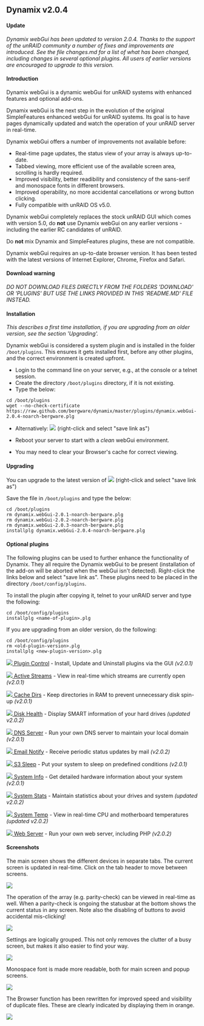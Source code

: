 ## Dynamix v2.0.4

#### Update

*Dynamix webGui has been updated to version 2.0.4. Thanks to the support of the unRAID community a number of fixes and improvements are introduced. See the file changes.md for a list of what has been changed, including changes in several optional plugins. All users of earlier versions are encouraged to upgrade to this version.*


#### Introduction

Dynamix webGui is a dynamic webGui for unRAID systems with enhanced features and optional add-ons.

Dynamix webGui is the next step in the evolution of the original SimpleFeatures enhanced webGui for unRAID systems.
Its goal is to have pages dynamically updated and watch the operation of your unRAID server in real-time.

Dynamix webGui offers a number of improvements not available before:

- Real-time page updates, the status view of your array is always up-to-date.
- Tabbed viewing, more efficient use of the available screen area, scrolling is hardly required.
- Improved visibility, better readibility and consistency of the sans-serif and monospace fonts in different browsers.
- Improved operability, no more accidental cancellations or wrong button clicking.
- Fully compatible with unRAID OS v5.0.

Dynamix webGui completely replaces the stock unRAID GUI which comes with version 5.0, do **not** use Dynamix webGui on any earlier versions - including the earlier RC candidates of unRAID.

Do **not** mix Dynamix and SimpleFeatures plugins, these are not compatible.

Dynamix webGui requires an up-to-date browser version. It has been tested with the latest versions of Internet Explorer, Chrome, Firefox and Safari.

#### Download warning

*DO NOT DOWNLOAD FILES DIRECTLY FROM THE FOLDERS 'DOWNLOAD' OR 'PLUGINS' BUT USE THE LINKS PROVIDED IN THIS 'README.MD' FILE INSTEAD.*

#### Installation

*This describes a first time installation, if you are upgrading from an older version, see the section 'Upgrading'.*

Dynamix webGui is considered a system plugin and is installed in the folder `/boot/plugins`.
This ensures it gets installed first, before any other plugins, and the correct environment is created upfront.

- Login to the command line on your server, e.g., at the console or a telnet session.
- Create the directory `/boot/plugins` directory, if it is not existing.
- Type the below:

```
cd /boot/plugins
wget --no-check-certificate https://raw.github.com/bergware/dynamix/master/plugins/dynamix.webGui-2.0.4-noarch-bergware.plg
```

- Alternatively: [![](/download/dynamix.webGui.png)](https://raw.github.com/bergware/dynamix/master/plugins/dynamix.webGui-2.0.4-noarch-bergware.plg) (right-click and select "save link as")

- Reboot your server to start with a *clean* webGui environment.
- You may need to clear your Browser's cache for correct viewing.

#### Upgrading

You can upgrade to the latest version of [![](/download/dynamix.webGui.png)](https://raw.github.com/bergware/dynamix/master/plugins/dynamix.webGui-2.0.4-noarch-bergware.plg) (right-click and select "save link as")

Save the file in `/boot/plugins` and type the below:

```
cd /boot/plugins
rm dynamix.webGui-2.0.1-noarch-bergware.plg
rm dynamix.webGui-2.0.2-noarch-bergware.plg
rm dynamix.webGui-2.0.3-noarch-bergware.plg
installplg dynamix.webGui-2.0.4-noarch-bergware.plg
```

#### Optional plugins

The following plugins can be used to further enhance the functionality of Dynamix. They all require the Dynamix webGui to be present (installation of the add-on will be aborted when the webGui isn't detected). Right-click the links below and select "save link as". These plugins need to be placed in the directory `/boot/config/plugins`.

To install the plugin after copying it, telnet to your unRAID server and type the following:
```
cd /boot/config/plugins
installplg <name-of-plugin>.plg
```

If you are upgrading from an older version, do the following:
```
cd /boot/config/plugins
rm <old-plugin-version>.plg
installplg <new-plugin-version>.plg
```

[![](/download/dynamix.plugin.control.png) Plugin Control](https://raw.github.com/bergware/dynamix/master/plugins/dynamix.plugin.control-2.0.1-noarch-bergware.plg) - Install, Update and Uninstall plugins via the GUI *(v2.0.1)*

[![](/download/dynamix.active.streams.png) Active Streams](https://raw.github.com/bergware/dynamix/master/plugins/dynamix.active.streams-2.0.1-noarch-bergware.plg) - View in real-time which streams are currently open *(v2.0.1)*

[![](/download/dynamix.cache.dirs.png) Cache Dirs](https://raw.github.com/bergware/dynamix/master/plugins/dynamix.cache.dirs-2.0.1-noarch-bergware.plg) - Keep directories in RAM to prevent unnecessary disk spin-up *(v2.0.1)*

[![](/download/dynamix.disk.health.png) Disk Health](https://raw.github.com/bergware/dynamix/master/plugins/dynamix.disk.health-2.0.2-noarch-bergware.plg) - Display SMART information of your hard drives *(updated v2.0.2)*

[![](/download/dynamix.dns.server.png) DNS Server](https://raw.github.com/bergware/dynamix/master/plugins/dynamix.dns.server-2.0.1-noarch-bergware.plg) - Run your own DNS server to maintain your local domain *(v2.0.1)*

[![](/download/dynamix.email.notify.png) Email Notify](https://raw.github.com/bergware/dynamix/master/plugins/dynamix.email.notify-2.0.2-noarch-bergware.plg) - Receive periodic status updates by mail *(v2.0.2)*

[![](/download/dynamix.s3.sleep.png) S3 Sleep](https://raw.github.com/bergware/dynamix/master/plugins/dynamix.s3.sleep-2.0.1-noarch-bergware.plg) - Put your system to sleep on predefined conditions *(v2.0.1)*

[![](/download/dynamix.system.info.png) System Info](https://raw.github.com/bergware/dynamix/master/plugins/dynamix.system.info-2.0.1-noarch-bergware.plg) - Get detailed hardware information about your system *(v2.0.1)*

[![](/download/dynamix.system.stats.png) System Stats](https://raw.github.com/bergware/dynamix/master/plugins/dynamix.system.stats-2.0.2-noarch-bergware.plg) - Maintain statistics about your drives and system *(updated v2.0.2)*

[![](/download/dynamix.system.temp.png) System Temp](https://raw.github.com/bergware/dynamix/master/plugins/dynamix.system.temp-2.0.2-noarch-bergware.plg) - View in real-time CPU and motherboard temperatures *(updated v2.0.2)*

[![](/download/dynamix.web.server.png) Web Server](https://raw.github.com/bergware/dynamix/master/plugins/dynamix.web.server-2.0.2-noarch-bergware.plg) - Run your own web server, including PHP *(v2.0.2)*


#### Screenshots

The main screen shows the different devices in separate tabs. The current screen is updated in real-time. Click on the tab header to move between screens.

![](/screenshots/main-array.png)

The operation of the array (e.g. parity-check) can be viewed in real-time as well. When a parity-check is ongoing the statusbar at the bottom shows the current status in any screen. Note also the disabling of buttons to avoid accidental mis-clicking!

![](/screenshots/main-paritycheck.png)

Settings are logically grouped. This not only removes the clutter of a busy screen, but makes it also easier to find your way.

![](/screenshots/settings.png)

Monospace font is made more readable, both for main screen and popup screens.

![](/screenshots/system-log.png)

The Browser function has been rewritten for improved speed and visibility of duplicate files. These are clearly indicated by displaying them in orange.

![](/screenshots/duplicates.png)
